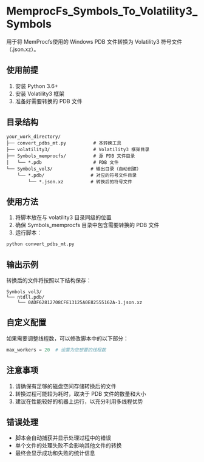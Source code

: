# MemprocFs_Symbols_To_Volatility3_Symbols

用于将 MemProcfs使用的 Windows PDB 文件转换为 Volatility3 符号文件（.json.xz）。

## 使用前提

1. 安装 Python 3.6+
2. 安装 Volatility3 框架
3. 准备好需要转换的 PDB 文件

## 目录结构

```
your_work_directory/
├── convert_pdbs_mt.py          # 本转换工具
├── volatility3/                # Volatility3 框架目录
├── Symbols_memprocfs/          # 源 PDB 文件目录
│   └── *.pdb                   # PDB 文件
└── Symbols_vol3/              # 输出目录（自动创建）
    └── *.pdb/                 # 对应的符号文件目录
        └── *.json.xz          # 转换后的符号文件
```

## 使用方法

1. 将脚本放在与 volatility3 目录同级的位置
2. 确保 Symbols_memprocfs 目录中包含需要转换的 PDB 文件
3. 运行脚本：
```bash
python convert_pdbs_mt.py
```

## 输出示例

转换后的文件将按照以下结构保存：
```
Symbols_vol3/
└── ntdll.pdb/
    └── 0ADF62812708CFE13125A0E82555162A-1.json.xz
```

## 自定义配置

如果需要调整线程数，可以修改脚本中的以下部分：
```python
max_workers = 20  # 设置为您想要的线程数
```

## 注意事项

1. 请确保有足够的磁盘空间存储转换后的文件
2. 转换过程可能较为耗时，取决于 PDB 文件的数量和大小
3. 建议在性能较好的机器上运行，以充分利用多线程优势

## 错误处理

- 脚本会自动捕获并显示处理过程中的错误
- 单个文件的处理失败不会影响其他文件的转换
- 最终会显示成功和失败的统计信息

